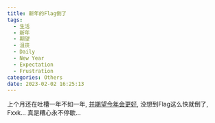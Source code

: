 ```yaml
---
title: 新年的Flag倒了
tags:
  - 生活
  - 新年
  - 期望
  - 沮丧
  - Daily
  - New Year
  - Expectation
  - Frustration
categories: Others
date: 2023-02-02 16:25:13
---
```


上个月还在吐槽一年不如一年, [并期望今年会更好](一年比一年糟糕), 没想到Flag这么快就倒了, Fxxk... 真是糟心永不停歇...
<!-- 摘要部分 -->
<!-- more -->
